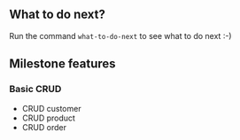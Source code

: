 
## What to do next?
Run the command ```what-to-do-next``` to see what to do next :-)

## Milestone features

### Basic CRUD
- CRUD customer
- CRUD product
- CRUD order


